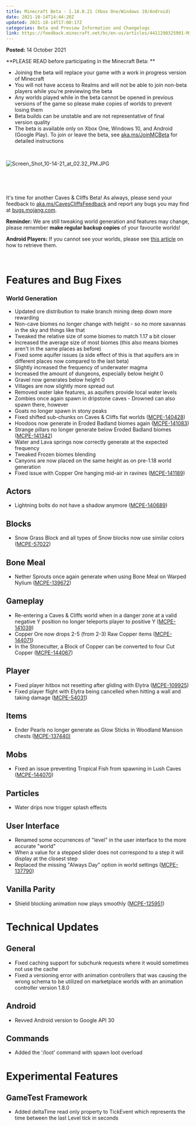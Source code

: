 ```yaml
---
title: Minecraft Beta - 1.18.0.21 (Xbox One/Windows 10/Android)
date: 2021-10-14T14:44:20Z
updated: 2021-10-14T17:08:17Z
categories: Beta and Preview Information and Changelogs
link: https://feedback.minecraft.net/hc/en-us/articles/4411290325901-Minecraft-Beta-1-18-0-21-Xbox-One-Windows-10-Android-
---
```


**Posted:** 14 October 2021

**PLEASE READ before participating in the Minecraft Beta: **

- Joining the beta will replace your game with a work in progress version of Minecraft 
- You will not have access to Realms and will not be able to join non-beta players while you're previewing the beta
- Any worlds played while in the beta cannot be opened in previous versions of the game so please make copies of worlds to prevent losing them 
- Beta builds can be unstable and are not representative of final version quality 
- The beta is available only on Xbox One, Windows 10, and Android (Google Play). To join or leave the beta, see [aka.ms/JoinMCBeta](https://aka.ms/JoinMCBeta) for detailed instructions

 

![Screen_Shot_10-14-21_at_02.32_PM.JPG](https://feedback.minecraft.net/hc/article_attachments/4411290305037/Screen_Shot_10-14-21_at_02.32_PM.JPG)

 

 

It's time for another Caves & Cliffs Beta! As always, please send your feedback to [aka.ms/CavesCliffsFeedback](http://aka.ms/CavesCliffsFeedback) and report any bugs you may find at [bugs.mojang.com](http://bugs.mojang.com/).

**Reminder:** We are still tweaking world generation and features may change, please remember **make regular backup copies** of your favourite worlds!

**Android Players:** If you cannot see your worlds, please see [this article](https://help.minecraft.net/hc/en-us/articles/4411299967629) on how to retrieve them.

 

# **Features and Bug Fixes**

### **World Generation**

- Updated ore distribution to make branch mining deep down more rewarding
- Non-cave biomes no longer change with height - so no more savannas in the sky and things like that
- Tweaked the relative size of some biomes to match 1.17 a bit closer
- Increased the average size of most biomes (this also means biomes aren't in the same places as before)
- Fixed some aquifer issues (a side effect of this is that aquifers are in different places now compared to the last beta)
- Slightly increased the frequency of underwater magma
- Increased the amount of dungeons, especially below height 0
- Gravel now generates below height 0
- Villages are now slightly more spread out
- Removed water lake features, as aquifers provide local water levels
- Zombies once again spawn in dripstone caves - Drowned can also spawn there, however
- Goats no longer spawn in stony peaks ​
- Fixed shifted sub-chunks on Caves & Cliffs flat worlds ([MCPE-140428](https://bugs.mojang.com/browse/MCPE-140428))
- Hoodoos now generate in Eroded Badland biomes again ([MCPE-141083](https://bugs.mojang.com/browse/MCPE-141083))
- Strange pillars no longer generate below Eroded Badland biomes ([MCPE-141342](https://bugs.mojang.com/browse/MCPE-141342))
- Water and Lava springs now correctly generate at the expected frequency
- Tweaked Frozen biomes blending
- Canyons are now placed on the same height as on pre-1.18 world generation
- Fixed issue with Copper Ore hanging mid-air in ravines ([MCPE-141189](https://bugs.mojang.com/browse/MCPE-141189))

## **Actors**

- Lightning bolts do not have a shadow anymore ([MCPE-140689](https://bugs.mojang.com/browse/MCPE-140689))

## **Blocks**

- Snow Grass Block and all types of Snow blocks now use similar colors ([MCPE-57022](https://bugs.mojang.com/browse/MCPE-57022))

## **Bone Meal**

- Nether Sprouts once again generate when using Bone Meal on Warped Nylium ([MCPE-139672](https://bugs.mojang.com/browse/MCPE-139672))

## **Gameplay**

- Re-entering a Caves & Cliffs world when in a danger zone at a valid negative Y position no longer teleports player to positive Y ([MCPE-141039](https://bugs.mojang.com/browse/MCPE-141039))
- Copper Ore now drops 2-5 (from 2-3) Raw Copper items ([MCPE-144071](https://bugs.mojang.com/browse/MCPE-144071))
- In the Stonecutter, a Block of Copper can be converted to four Cut Copper ([MCPE-144067](https://bugs.mojang.com/browse/MCPE-144067))

## **Player**

- Fixed player hitbox not resetting after gliding with Elytra ([MCPE-109925](https://bugs.mojang.com/browse/MCPE-109925))
- Fixed player flight with Elytra being cancelled when hitting a wall and taking damage ([MCPE-54031](https://bugs.mojang.com/browse/MCPE-54031))

## **Items**

- Ender Pearls no longer generate as Glow Sticks in Woodland Mansion chests ([MCPE-137440)](https://bugs.mojang.com/browse/MCPE-137440)

## **Mobs**

- Fixed an issue preventing Tropical Fish from spawning in Lush Caves ([MCPE-144070](https://bugs.mojang.com/browse/MCPE-144070))

## **Particles**

- Water drips now trigger splash effects

## **User Interface**

- Renamed some occurrences of "level" in the user interface to the more accurate "world"
- When a value for a stepped slider does not correspond to a step it will display at the closest step
- Replaced the missing "Always Day" option in world settings ([MCPE-137790](https://bugs.mojang.com/browse/MCPE-137790))  
    

## **Vanilla Parity**

- Shield blocking animation now plays smoothly ([MCPE-125951](https://bugs.mojang.com/browse/MCPE-125951))

# **Technical Updates**

## **General**

- Fixed caching support for subchunk requests where it would sometimes not use the cache
- Fixed a versioning error with animation controllers that was causing the wrong schema to be utilized on marketplace worlds with an animation controller version 1.8.0

## **Android**

- Revved Android version to Google API 30

## **Commands**

- Added the '/loot' command with spawn loot overload

# **Experimental Features**

## **GameTest Framework**

- Added deltaTime read only property to TickEvent which represents the time between the last Level tick in seconds
